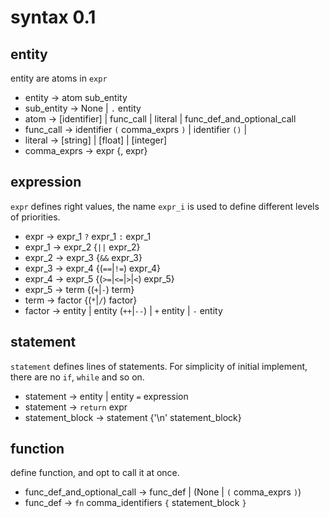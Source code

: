 # syntax 0.1

## entity

entity are atoms in `expr`

+ entity ->	atom sub_entity
+ sub_entity -> None | `.` entity
+ atom -> [identifier] | func_call | literal | func_def_and_optional_call
+ func_call -> identifier `(` comma_exprs `)` | identifier `()` | 
+ literal -> [string] | [float] | [integer]
+ comma_exprs -> expr {, expr}

## expression

`expr` defines right values, the name `expr_i` is used to define 
different levels of priorities.

+ expr -> expr_1 `?` expr_1 `:` expr_1
+ expr_1 -> expr_2 {`||` expr_2}
+ expr_2 -> expr_3 {`&&` expr_3}
+ expr_3 -> expr_4 {(`==`|`!=`) expr_4}
+ expr_4 -> expr_5 {(`>=`|`<=`|`>`|`<`) expr_5}
+ expr_5 -> term {(`+`|`-`) term}
+ term -> factor {(`*`|`/`) factor}
+ factor -> entity | entity (`++`|`--`) | `+` entity | `-` entity

## statement

`statement` defines lines of statements. For simplicity of initial implement, there are no `if`, `while` and so on.

+ statement -> entity | entity `=` expression
+ statement -> `return` expr
+ statement_block -> statement {'\n' statement_block}

## function

define function, and opt to call it at once.

+ func_def_and_optional_call -> func_def | (None | `(` comma_exprs `)`)
+ func_def -> `fn` comma_identifiers `{` statement_block `}`
